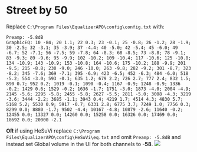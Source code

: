 # Street by 50
Replace `C:\Program Files\EqualizerAPO\config\config.txt` with:
```
Preamp: -5.8dB
GraphicEQ: 10 -84; 20 1.1; 22 0.3; 23 -0.1; 25 -0.8; 26 -1.2; 28 -1.9; 30 -2.5; 32 -3.1; 35 -3.9; 37 -4.4; 40 -5.0; 42 -5.4; 45 -6.0; 49 -6.7; 52 -7.1; 56 -7.5; 59 -7.8; 64 -8.3; 68 -8.5; 73 -8.8; 78 -9.1; 83 -9.3; 89 -9.6; 95 -9.9; 102 -10.2; 109 -10.4; 117 -10.6; 125 -10.8; 134 -10.9; 143 -10.9; 153 -10.8; 164 -10.6; 175 -10.2; 188 -9.9; 201 -9.5; 215 -8.8; 230 -9.0; 246 -10.0; 263 -9.8; 282 -9.2; 301 -8.7; 323 -8.2; 345 -7.6; 369 -7.1; 395 -6.9; 423 -6.5; 452 -6.3; 484 -6.0; 518 -5.2; 554 -3.0; 593 -0.1; 635 1.2; 679 2.2; 726 2.7; 777 2.4; 832 1.5; 890 0.7; 952 0.2; 1019 -0.1; 1090 -0.4; 1167 -0.9; 1248 -0.9; 1336 -0.2; 1429 0.6; 1529 -0.2; 1636 -1.7; 1751 -3.0; 1873 -4.0; 2004 -4.9; 2145 -5.6; 2295 -5.8; 2455 -5.8; 2627 -5.5; 2811 -5.0; 3008 -4.3; 3219 -3.6; 3444 -2.2; 3685 -1.1; 3943 0.4; 4219 1.7; 4514 4.3; 4830 5.7; 5168 5.2; 5530 0.9; 5917 -0.7; 6331 2.8; 6775 3.7; 7249 1.0; 7756 0.3; 8299 0.0; 8880 -1.7; 9502 -4.4; 10167 -4.8; 10879 -2.6; 11640 -0.2; 12455 0.0; 13327 0.0; 14260 0.0; 15258 0.0; 16326 0.0; 17469 0.0; 18692 0.0; 20000 -2.1
```
**OR** if using HeSuVi replace `C:\Program Files\EqualizerAPO\config\HeSuVi\eq.txt` and omit `Preamp: -5.8dB` and instead set Global volume in the UI for both channels to **-58**.
![](https://raw.githubusercontent.com/jaakkopasanen/AutoEq/master/results/SBAF-Serious/innerfidelity/onear/Street%20by%2050/Street%20by%2050.png)